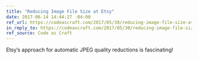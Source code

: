 ```yaml
---
title: "Reducing Image File Size at Etsy"
date: 2017-06-14 14:44:27 -04:00
ref_url: https://codeascraft.com/2017/05/30/reducing-image-file-size-at-etsy/
in_reply_to: https://codeascraft.com/2017/05/30/reducing-image-file-size-at-etsy/
ref_source: Code as Craft
---
```


Etsy’s approach for automatic JPEG quality reductions is fascinating!